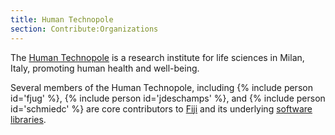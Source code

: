 ```yaml
---
title: Human Technopole
section: Contribute:Organizations
---
```


The [Human Technopole](https://humantechnopole.it/en/) is a research institute
for life sciences in Milan, Italy, promoting human health and well-being.

Several members of the Human Technopole, including
{% include person id='fjug' %},
{% include person id='jdeschamps' %},
and {% include person id='schmiedc' %}
are core contributors to [Fiji](/software/fiji)
and its underlying [software libraries](/libs).

